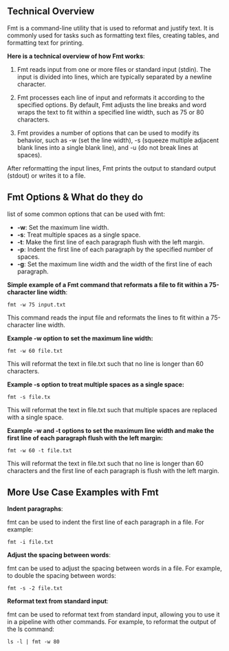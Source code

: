 ## Technical Overview

Fmt is a command-line utility that is used to reformat and justify text. It is commonly used for tasks such as formatting text files, creating tables, and formatting text for printing.

**Here is a technical overview of how Fmt works**:

1. Fmt reads input from one or more files or standard input (stdin). The input is divided into lines, which are typically separated by a newline character.

1. Fmt processes each line of input and reformats it according to the specified options. By default, Fmt adjusts the line breaks and word wraps the text to fit within a specified line width, such as 75 or 80 characters.

1. Fmt provides a number of options that can be used to modify its behavior, such as -w (set the line width), -s (squeeze multiple adjacent blank lines into a single blank line), and -u (do not break lines at spaces).

After reformatting the input lines, Fmt prints the output to standard output (stdout) or writes it to a file.


## Fmt Options & What do they do

list of some common options that can be used with fmt:

- **-w**: Set the maximum line width.
- **-s**: Treat multiple spaces as a single space.
- **-t**: Make the first line of each paragraph flush with the left margin.
- **-p**: Indent the first line of each paragraph by the specified number of spaces.
- **-g**: Set the maximum line width and the width of the first line of each paragraph.


**Simple example of a Fmt command that reformats a file to fit within a 75-character line width**:

```
fmt -w 75 input.txt
```
This command reads the input file and reformats the lines to fit within a 75-character line width.

**Example -w option to set the maximum line width:**

```
fmt -w 60 file.txt
```
This will reformat the text in file.txt such that no line is longer than 60 characters.

**Example -s option to treat multiple spaces as a single space:**

```
fmt -s file.tx
```
This will reformat the text in file.txt such that multiple spaces are replaced with a single space.

**Example -w and -t options to set the maximum line width and make the first line of each paragraph flush with the left margin:**

```
fmt -w 60 -t file.txt
```
This will reformat the text in file.txt such that no line is longer than 60 characters and the first line of each paragraph is flush with the left margin.


## More Use Case Examples with Fmt

**Indent paragraphs**: 

fmt can be used to indent the first line of each paragraph in a file. For example:

```
fmt -i file.txt
```

**Adjust the spacing between words**: 

fmt can be used to adjust the spacing between words in a file. For example, to double the spacing between words:

```
fmt -s -2 file.txt
```

**Reformat text from standard input**: 

fmt can be used to reformat text from standard input, allowing you to use it in a pipeline with other commands. For example, to reformat the output of the ls command:

```
ls -l | fmt -w 80
```


